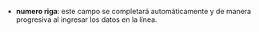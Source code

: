 - **numero riga**: este campo se completará automáticamente y de manera progresiva al ingresar los datos en la línea.